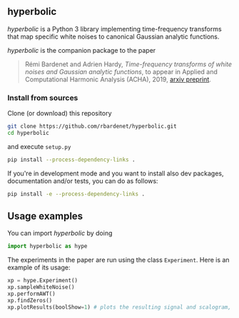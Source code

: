## hyperbolic

_hyperbolic_ is a Python 3 library implementing time-frequency transforms that map specific white noises to canonical Gaussian analytic functions.

_hyperbolic_ is the companion package to the paper
> Rémi Bardenet and Adrien Hardy, *Time-frequency transforms of white noises and Gaussian analytic functions*, to appear in Applied and Computational Harmonic Analysis (ACHA), 2019, [arxiv preprint](https://arxiv.org/abs/1807.11554).

### Install from sources

Clone (or download) this repository

```bash
git clone https://github.com/rbardenet/hyperbolic.git
cd hyperbolic
```

and execute `setup.py`

```bash
pip install --process-dependency-links .
```

If you're in development mode and you want to install also dev packages, documentation and/or tests, you can do as follows:

```bash
pip install -e --process-dependency-links .
```

## Usage examples

You can import *hyperbolic* by doing

```python
import hyperbolic as hype
```

The experiments in the paper are run using the class `Experiment`. Here is an example of its usage:

```python
xp = hype.Experiment()
xp.sampleWhiteNoise()
xp.performAWT()
xp.findZeros()
xp.plotResults(boolShow=1) # plots the resulting signal and scalogram, and saves the figures
```
